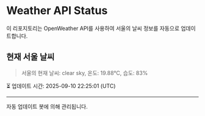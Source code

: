 
# Weather API Status

이 리포지토리는 OpenWeather API를 사용하여 서울의 날씨 정보를 자동으로 업데이트합니다.

## 현재 서울 날씨
> 서울의 현재 날씨: clear sky, 온도: 19.88°C, 습도: 83%

⏳ 업데이트 시간: 2025-09-10 22:25:01 (UTC)

---
자동 업데이트 봇에 의해 관리됩니다.

